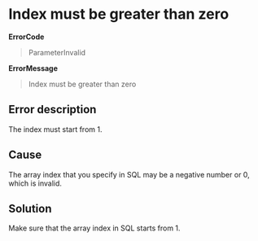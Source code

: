 # Index must be greater than zero

**ErrorCode**

> ParameterInvalid

**ErrorMessage**

> Index must be greater than zero

## Error description

The index must start from 1.

## Cause

The array index that you specify in SQL may be a negative number or 0, which is invalid.

## Solution

Make sure that the array index in SQL starts from 1.
